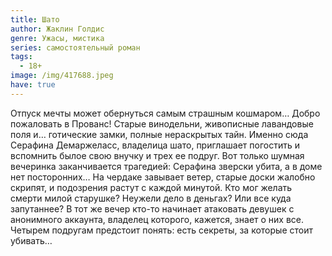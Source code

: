 ```yaml
---
title: Шато
author: Жаклин Голдис
genre: Ужасы, мистика
series: самостоятельный роман
tags:
  - 18+
image: /img/417688.jpeg
have: true
---
```

Отпуск мечты может обернуться самым страшным кошмаром… Добро пожаловать в Прованс! Старые винодельни, живописные лавандовые поля и… готические замки, полные нераскрытых тайн. Именно сюда Серафина Демаржеласс, владелица шато, приглашает погостить и вспомнить былое свою внучку и трех ее подруг. Вот только шумная вечеринка заканчивается трагедией: Серафина зверски убита, а в доме нет посторонних… На чердаке завывает ветер, старые доски жалобно скрипят, и подозрения растут с каждой минутой. Кто мог желать смерти милой старушке? Неужели дело в деньгах? Или все куда запутаннее? В тот же вечер кто-то начинает атаковать девушек с анонимного аккаунта, владелец которого, кажется, знает о них все. Четырем подругам предстоит понять: есть секреты, за которые стоит убивать…